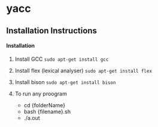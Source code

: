 # yacc

## Installation Instructions


#### Installation
1. Install GCC
    ```sudo apt-get install gcc```

2. Install flex (lexical analyser)
```sudo apt-get install flex```

3. Install bison 
```sudo apt-get install bison```

4. To run any proogram
   * cd {folderName}
   * bash {filename}.sh
   * ./a.out
